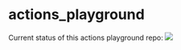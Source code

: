 # actions_playground

Current status of this actions playground repo: ![](https://github.com/tdpearson/actions_playground/actions/workflows/pylint.yml/badge.svg)
